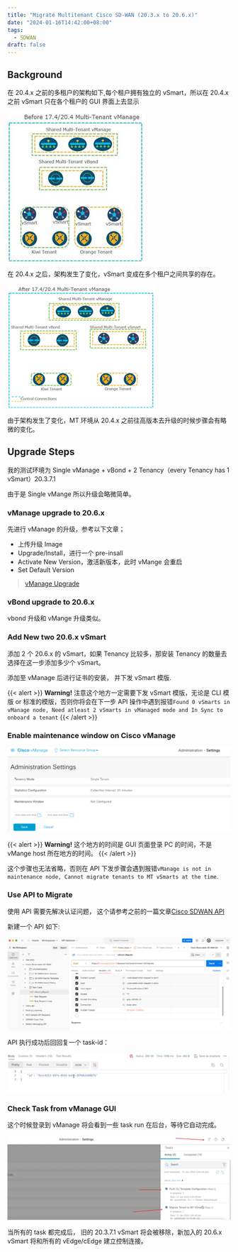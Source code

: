 ```yaml
---
title: "Migrate Multitenant Cisco SD-WAN (20.3.x to 20.6.x)"
date: "2024-01-16T14:42:00+08:00"
tags:
  - SDWAN
draft: false
---
```


## Background

在 20.4.x 之前的多租户的架构如下,每个租户拥有独立的 vSmart，所以在 20.4.x 之前 vSmart 只在各个租户的 GUI 界面上去显示

![Architecture of Multi-Tenancy pre 20.3.X versions](mt-arc-before-20_4.png)

在 20.4.x 之后，架构发生了变化，vSmart 变成在多个租户之间共享的存在。

![Architecture of Mult-Tenancy 20.4/17.4 version and later](mt-arc-after-20_4.png)

由于架构发生了变化，MT 环境从 20.4.x 之前往高版本去升级的时候步骤会有略微的变化。

## Upgrade Steps

我的测试环境为 Single vManage + vBond + 2 Tenancy（every Tenancy has 1 vSmart）20.3.7.1

由于是 Single vMange 所以升级会略微简单。

### vManage upgrade to 20.6.x

先进行 vManage 的升级，参考以下文章；

- 上传升级 Image
- Upgrade/Install，进行一个 pre-insall
- Activate New Version，激活新版本，此时 vMange 会重启
- Set Default Version

> [vManage Upgrade](https://www.cisco.com/c/zh_cn/support/docs/wan/dpt/220424-upgrade-sd-wan-controllers-with-the-use.html#toc-hId--1724275443)

### vBond upgrade to 20.6.x

vbond 升级和 vMange 升级类似。

### Add New two 20.6.x vSmart

添加 2 个 20.6.x 的 vSmart，如果 Tenancy 比较多，那安装 Tenancy 的数量去选择在这一步添加多少个 vSmart。

添加至 vManage 后进行证书的安装， 并下发 vSmart 模版.

{{< alert >}}
**Warning!** 注意这个地方一定需要下发 vSmart 模版，无论是 CLI 模版 or 标准的模版，否则你将会在下一步 API 操作中遇到报错`Found 0 vSmarts in vManage node, Need atleast 2 vSmarts in vManaged mode and In Sync to onboard a tenant`
{{< /alert >}}

### Enable maintenance window on Cisco vManage

![mw setup on vManage](mw-setup.png)

{{< alert >}}
**Warning!** 这个地方的时间是 GUI 页面登录 PC 的时间，不是 vMange host 所在地方的时间。
{{< /alert >}}

这个步骤也无法省略，否则在 API 下发步骤会遇到报错`vManage is not in maintenance node, Cannot migrate tenants to MT vSmarts at the time`.

### Use API to Migrate

使用 API 需要先解决认证问题， 这个请参考之前的一篇文章[Cisco SDWAN API](https://imxing.info/sdwan/cisco-sdwan-api/)

新建一个 API 如下:

![migrate API](migrate-api.png)

API 执行成功后回回复一个 task-id：

![migrate task](migrate-task.png)

### Check Task from vManage GUI

这个时候登录到 vManage 将会看到一些 task run 在后台，等待它自动完成。

![monitor Task](monitor-task.png)

当所有的 task 都完成后， 旧的 20.3.7.1 vSmart 将会被移除，新加入的 20.6.x vSmart 将和所有的 vEdge/cEdge 建立控制连接。
